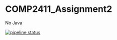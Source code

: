 # COMP2411_Assignment2
No Java

[![pipeline status](https://gitlab.com/stevefan1999/COMP2411_Assignment2/badges/master/pipeline.svg)](https://gitlab.com/stevefan1999/COMP2411_Assignment2/commits/master)
